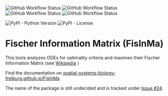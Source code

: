 ![GitHub Workflow Status](https://img.shields.io/github/workflow/status/Spatial-Systems-Biology-Freiburg/FisInMa/Build%20Package?style=flat-square)
![GitHub Workflow Status](https://img.shields.io/github/workflow/status/Spatial-Systems-Biology-Freiburg/FisInMa/Create%20Docs?label=docs&style=flat-square)
![GitHub Workflow Status](https://img.shields.io/github/workflow/status/Spatial-Systems-Biology-Freiburg/FisInMa/Test-Suite?label=tests&style=flat-square)
![GitHub Workflow Status](https://img.shields.io/github/workflow/status/Spatial-Systems-Biology-Freiburg/FisInMa/Check%20Linting?label=checks&style=flat-square)

![PyPI - Python Version](https://img.shields.io/pypi/pyversions/fisinma?style=flat-square)
![PyPI - License](https://img.shields.io/pypi/l/fisinma?style=flat-square)

# Fischer Information Matrix (FisInMa)
This tools analyzes ODEs for optimality criteria and maximes their Fischer Information Matrix (see [Wikipedia](https://en.wikipedia.org/wiki/Fisher_information) )

Find the documentation on [spatial-systems-biology-freiburg.github.io/FisInMa](https://spatial-systems-biology-freiburg.github.io/FisInMa/)

The name of the package is still undecided and is tracked under [Issue #24](https://github.com/spatial-systems-biology-freiburg/FisInMa/issues/24).

